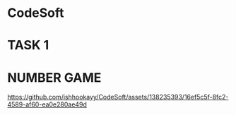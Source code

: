 # CodeSoft
# TASK 1
# NUMBER GAME
https://github.com/ishhookayy/CodeSoft/assets/138235393/16ef5c5f-8fc2-4589-af60-ea0e280ae49d
